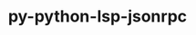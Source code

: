---
title: "py-python-lsp-jsonrpc"
layout: cache
categories: [package, develop-2024-05-26]
meta: {"versions": ["1.1.2"], "compilers": ["gcc@=10.2.1", "gcc@=7.5.0"], "oss": ["centos7", "ubuntu18.04"], "platforms": ["linux"], "targets": ["x86_64_v3"], "stacks": ["developer-tools", "developer-tools-manylinux2014", "root"], "num_specs": 2, "num_specs_by_stack": {"root": 2, "developer-tools-manylinux2014": 1, "developer-tools": 1}}
spec_details: [{"hash": "7fvvamzjrlqif2to3zvilwe5nbq7xf2w", "compiler": "gcc@=10.2.1", "versions": ["1.1.2"], "os": "centos7", "platform": "linux", "target": "x86_64_v3", "variants": ["build_system=python_pip"], "stacks": ["root", "developer-tools-manylinux2014"], "size": "-", "tarball": "https://binaries.spack.io/develop-2024-05-26/build_cache/linux-centos7-x86_64_v3/gcc-10.2.1/py-python-lsp-jsonrpc-1.1.2/linux-centos7-x86_64_v3-gcc-10.2.1-py-python-lsp-jsonrpc-1.1.2-7fvvamzjrlqif2to3zvilwe5nbq7xf2w.spack"}, {"hash": "yfyw5vyxn6k3u27vub73ovuaedihqxmz", "compiler": "gcc@=7.5.0", "versions": ["1.1.2"], "os": "ubuntu18.04", "platform": "linux", "target": "x86_64_v3", "variants": ["build_system=python_pip"], "stacks": ["developer-tools", "root"], "size": "-", "tarball": "https://binaries.spack.io/develop-2024-05-26/build_cache/linux-ubuntu18.04-x86_64_v3/gcc-7.5.0/py-python-lsp-jsonrpc-1.1.2/linux-ubuntu18.04-x86_64_v3-gcc-7.5.0-py-python-lsp-jsonrpc-1.1.2-yfyw5vyxn6k3u27vub73ovuaedihqxmz.spack"}]
---